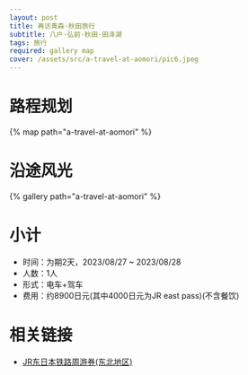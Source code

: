 ```yaml
---
layout: post
title: 再访青森·秋田旅行
subtitle: 八户·弘前·秋田·田泽湖
tags: 旅行
required: gallery map
cover: /assets/src/a-travel-at-aomori/pic6.jpeg
---
```


# 路程规划

{% map path="a-travel-at-aomori" %}

# 沿途风光

{% gallery path="a-travel-at-aomori" %}

# 小计

- 时间：为期2天，2023/08/27 ~ 2023/08/28
- 人数：1人
- 形式：电车+驾车
- 费用：约8900日元(其中4000日元为JR east pass)(不含餐饮)

# 相关链接

- [JR东日本铁路周游券(东北地区)](https://www.jreast.co.jp/multi/zh-CHS/pass/eastpass_t.html)
